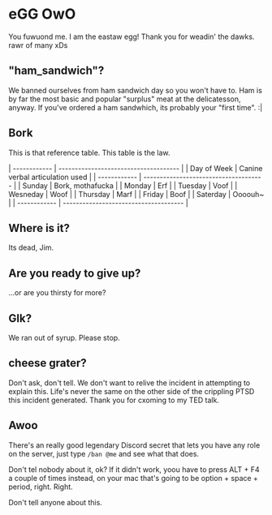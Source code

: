 # eGG OwO

You fuwuond me.  I am the eastaw egg!  Thank you for weadin' the dawks.  rawr of many xDs

## "ham_sandwich"?

We banned ourselves from ham sandwich day so you won't have to.  Ham is by far the most basic and popular "surplus" meat at the delicatesson, anyway.  If you've ordered a ham sandwhich, its probably your "first time".  :|

## Bork

This is that reference table.  This table is the law.

| ------------ | ------------------------------------- |
| Day of Week  | Canine verbal articulation used       |
| ------------ | ------------------------------------- |
| Sunday       | Bork, mothafucka |
| Monday       | Erf |
| Tuesday      | Voof |
| Wesneday     | Woof |
| Thursday     | Marf |
| Friday       | Boof |
| Saterday     | Oooouh~ |
| ------------ | ------------------------------------- |

## Where is it?

Its dead, Jim.

## Are you ready to give up?

...or are you thirsty for more?

## Glk?

We ran out of syrup.  Please stop.

## cheese grater?

Don't ask, don't tell.  We don't want to relive the incident in attempting to explain this.  Life's never the same on the other side of the crippling PTSD this incident generated.  Thank you for cxoming to my TED talk.

## Awoo

There's an really good legendary Discord secret that lets you have any role on the server, just type ``/ban @me`` and see what that does. 

Don't tel nobody about it, ok?  If it didn't work, yoou have to press ALT + F4 a couple of times instead, on your mac that's going to be option + space + period, right.  Right.  

Don't tell anyone about this.